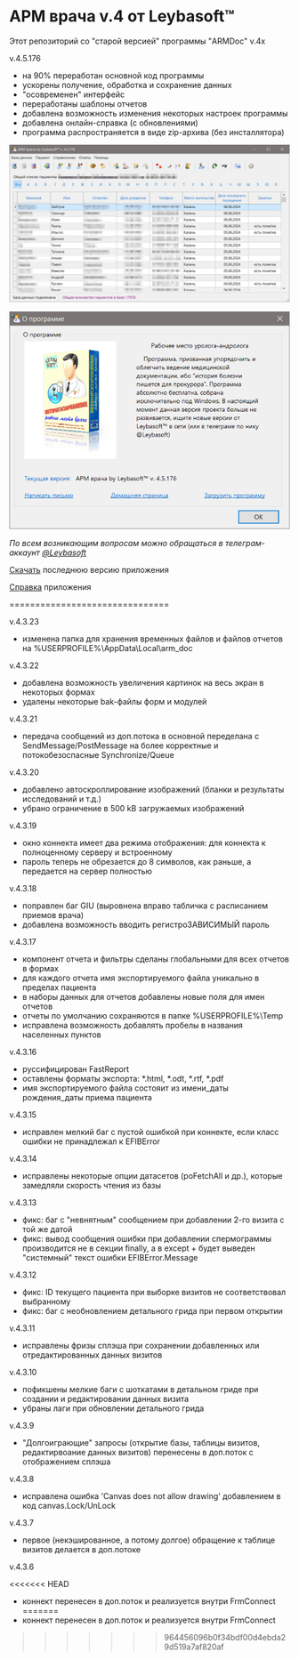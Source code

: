 # АРМ врача v.4 от Leybasoft™

Этот репозиторий со "старой версией" программы "ARMDoc" v.4x

v.4.5.176
- на 90% переработан основной код программы
- ускорены получение, обработка и сохранение данных 
- "осовременен" интерфейс
- переработаны шаблоны отчетов
- добавлена возможность изменения некоторых настроек программы
- добавлена онлайн-справка (с обновлениями)
- программа распространяется в виде zip-архива (без инсталлятора)

![](pict/common_ui_001.png)

![](pict/common_ui_002.png)

*По всем возникающим вопросам можно обращаться в телеграм-аккаунт [@Leybasoft](https://t.me/Leybasoft)* 

[Скачать](https://github.com/zoltanleo/ARM_doc_v4/releases) последнюю версию приложения

[Справка](https://github.com/zoltanleo/ARM_doc_v4/wiki)  приложения

===============================

v.4.3.23
- изменена папка для хранения временных файлов и файлов отчетов на \%USERPROFILE%\AppData\Local\arm_doc

v.4.3.22

- добавлена возможность увеличения картинок на весь экран в некоторых формах
- удалены некоторые bak-файлы форм и модулей

v.4.3.21

- передача сообщений из доп.потока в основной переделана с SendMessage/PostMessage на более корректные и потокобезоспасные Synchronize/Queue 

v.4.3.20

- добавлено автоскроллирование изображений (бланки и результаты исследований и т.д.)
- убрано ограничение в 500 kB загружаемых изображений

v.4.3.19

- окно коннекта имеет два режима отображения: для коннекта к полноценному серверу и встроенному
- пароль теперь не обрезается до 8 символов, как раньше, а передается на сервер полностью  

v.4.3.18

- поправлен баг GIU (выровнена вправо табличка с расписанием приемов врача)
- добавлена возможность вводить регистроЗАВИСИМЫЙ пароль

v.4.3.17

- компонент отчета и фильтры сделаны глобальными для всех отчетов в формах
- для каждого отчета имя экспортируемого файла уникально в пределах пациента
- в наборы данных для отчетов добавлены новые поля для имен отчетов
- отчеты по умолчанию сохраняются в папке %USERPROFILE%\Temp
- исправлена возможность добавлять пробелы в названия населенных пунктов


v.4.3.16
- руссифицирован FastReport
- оставлены форматы экспорта: *.html, *.odt, *.rtf, *.pdf
- имя экспортируемого файла состояит из имени_даты рождения_даты приема пациента

v.4.3.15
- исправлен мелкий баг с пустой ошибкой при коннекте, если класс ошибки не принадлежал к EFIBError

v.4.3.14
- исправлены некоторые опции датасетов (poFetchAll и др.), которые замедляли скорость чтения из базы

v.4.3.13
- фикс: баг с "невнятным" сообщением при добавлении 2-го визита с той же датой
- фикс: вывод сообщения ошибки при добавлении спермограммы производится не в секции finally, а в except + будет выведен "системный" текст ошибки EFIBError.Message

v.4.3.12
- фикс: ID текущего пациента при выборке визитов не соответствовал выбранному
- фикс: баг с необновлением детального грида при первом открытии

v.4.3.11
- исправлены фризы сплэша при сохранении добавленных или отредактированных данных визитов

v.4.3.10
- пофикшены мелкие баги с шоткатами в детальном гриде при создании и редактировании данных визита
- убраны лаги при обновлении детального грида

v.4.3.9
- "Долгоиграющие" запросы (открытие базы, таблицы визитов, редактирвоание данных визитов) перенесены в доп.поток с отображением сплэша 

v.4.3.8
- исправлена ошибка 'Canvas does not allow drawing' добавлением в код canvas.Lock/UnLock

v.4.3.7
- первое (некэшированное, а потому долгое) обращение к таблице визитов делается в доп.потоке

v.4.3.6

<<<<<<< HEAD
- коннект перенесен в доп.поток и реализуется внутри FrmConnect
=======
- коннект перенесен в доп.поток и реализуется внутри FrmConnect
>>>>>>> 964456096b0f34bdf00d4ebda29d519a7af820af
